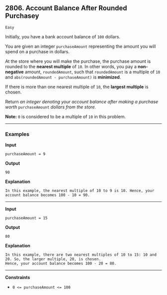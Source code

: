 
## 2806. Account Balance After Rounded Purchasey

`Easy`

<p>Initially, you have a bank account balance of <code>100</code> dollars.</p>

<p>You are given an integer <code>purchaseAmount</code> representing the amount you will spend on a purchase in dollars.</p>

<p>At the store where you will make the purchase, the purchase amount is rounded to the <strong>nearest multiple</strong> of <code>10</code>. In other words, you pay a <strong>non-negative</strong> amount, <code>roundedAmount</code>, such that <code>roundedAmount</code> is a multiple of <code>10</code> and <code>abs(roundedAmount - purchaseAmount)</code> is <strong>minimized</strong>.</p>

<p>If there is more than one nearest multiple of <code>10</code>, the <strong>largest multiple</strong> is chosen.</p>

<p>Return <em>an integer denoting your account balance after making a purchase worth </em><code>purchaseAmount</code><em> dollars from the store.</em></p>

<p><strong>Note:</strong> <code>0</code> is considered to be a multiple of <code>10</code> in this problem.</p>

---

### Examples


**Input**
```
purchaseAmount = 9
```

**Output**
```
90
```

**Explanation**
```
In this example, the nearest multiple of 10 to 9 is 10. Hence, your account balance becomes 100 - 10 = 90.
```

---

**Input**
```
purchaseAmount = 15
```

**Output**
```
80
```

**Explanation**
```
In this example, there are two nearest multiples of 10 to 15: 10 and 20. So, the larger multiple, 20, is chosen.
Hence, your account balance becomes 100 - 20 = 80.
```

---

**Constraints**

<ul>
	<li><code>0 &lt;= purchaseAmount &lt;= 100</code></li>
</ul>